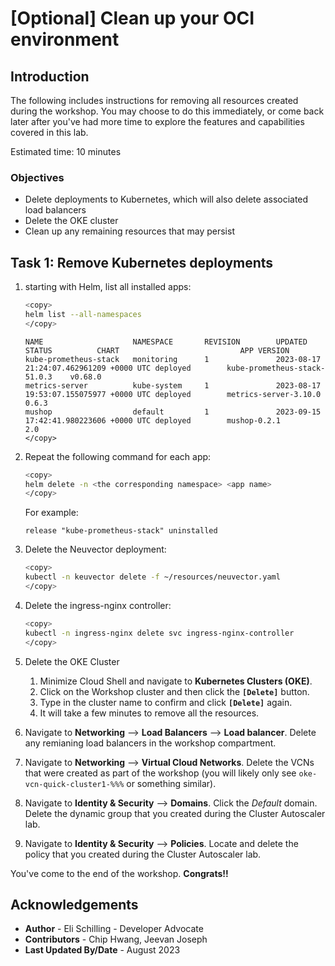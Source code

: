 # [Optional] Clean up your OCI environment

## Introduction

The following includes instructions for removing all resources created during the workshop. You may choose to do this immediately, or come back later after you've had more time to explore the features and capabilities covered in this lab.

Estimated time: 10 minutes

### Objectives

* Delete deployments to Kubernetes, which will also delete associated load balancers
* Delete the OKE cluster
* Clean up any remaining resources that may persist

## Task 1: Remove Kubernetes deployments

1. starting with Helm, list all installed apps:

    ```bash
    <copy>
    helm list --all-namespaces
    </copy>
    ```

    ```console
    NAME                    NAMESPACE       REVISION        UPDATED                                 STATUS          CHART                           APP VERSION
    kube-prometheus-stack   monitoring      1               2023-08-17 21:24:07.462961209 +0000 UTC deployed        kube-prometheus-stack-51.0.3    v0.68.0    
    metrics-server          kube-system     1               2023-08-17 19:53:07.155075977 +0000 UTC deployed        metrics-server-3.10.0           0.6.3      
    mushop                  default         1               2023-09-15 17:42:41.980223606 +0000 UTC deployed        mushop-0.2.1                    2.0  
    </copy>
    ```

2. Repeat the following command for each app:

    ```bash
    <copy>
    helm delete -n <the corresponding namespace> <app name>
    </copy>
    ```

    For example:

    ```console
    release "kube-prometheus-stack" uninstalled
    ```

3. Delete the Neuvector deployment:

    ```bash
    <copy>
    kubectl -n keuvector delete -f ~/resources/neuvector.yaml
    </copy>
    ```

4. Delete the ingress-nginx controller:

    ```bash
    <copy>
    kubectl -n ingress-nginx delete svc ingress-nginx-controller
    </copy>
    ```

5. Delete the OKE Cluster
    1. Minimize Cloud Shell and navigate to **Kubernetes Clusters (OKE)**.
    2. Click on the Workshop cluster and then click the **`[Delete]`** button.
    3. Type in the cluster name to confirm and click **`[Delete]`** again. 
    4. It will take a few minutes to remove all the resources.

6. Navigate to **Networking** --> **Load Balancers** --> **Load balancer**. Delete any remianing load balancers in the workshop compartment.

7. Navigate to **Networking** --> **Virtual Cloud Networks**. Delete the VCNs that were created as part of the workshop (you will likely only see `oke-vcn-quick-cluster1-%%%` or something similar).

8. Navigate to **Identity & Security** --> **Domains**. Click the *Default* domain. Delete the dynamic group that you created during the Cluster Autoscaler lab.

9. Navigate to **Identity & Security** --> **Policies**. Locate and delete the policy that you created during the Cluster Autoscaler lab.


You've come to the end of the workshop. **Congrats!!**


## Acknowledgements

* **Author** - Eli Schilling - Developer Advocate
* **Contributors** - Chip Hwang, Jeevan Joseph
* **Last Updated By/Date** - August 2023
